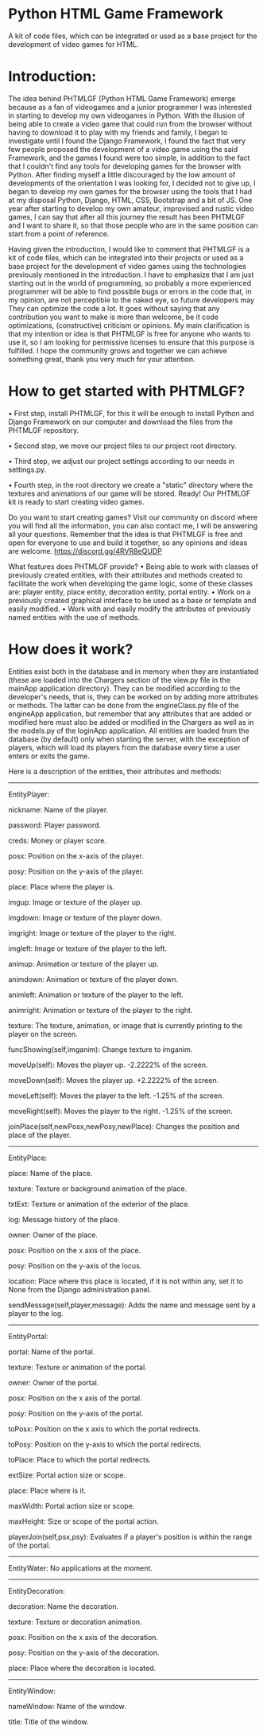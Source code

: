 # Python HTML Game Framework
A kit of code files, which can be integrated  or used as a base project for the development of video games for HTML.

# Introduction:
The idea behind PHTMLGF (Python HTML Game Framework) emerge because as a fan of videogames and a junior programmer I was interested in starting to develop my own videogames in Python. With the illusion of being able to create a video game that could run from the browser without having to download it to play with my friends and family, I began to investigate until I found the Django Framework, I found the fact that very few people proposed the development of a video game using the said Framework, and the games I found were too simple, in addition to the fact that I couldn't find any tools for developing games for the browser with Python. After finding myself a little discouraged by the low amount of developments of the orientation I was looking for, I decided not to give up, I began to develop my own games for the browser using the tools that I had at my disposal Python, Django, HTML, CSS, Bootstrap and a bit of JS. One year after starting to develop my own amateur, improvised and rustic video games, I can say that after all this journey the result has been PHTMLGF and I want to share it, so that those people who are in the same position can start from a point of reference.

Having given the introduction, I would like to comment that PHTMLGF is a kit of code files, which can be integrated into their projects or used as a base project for the development of video games using the technologies previously mentioned in the introduction. I have to emphasize that I am just starting out in the world of programming, so probably a more experienced programmer will be able to find possible bugs or errors in the code that, in my opinion, are not perceptible to the naked eye, so future developers may They can optimize the code a lot. It goes without saying that any contribution you want to make is more than welcome, be it code optimizations, (constructive) criticism or opinions.
My main clarification is that my intention or idea is that PHTMLGF is free for anyone who wants to use it, so I am looking for permissive licenses to ensure that this purpose is fulfilled.
I hope the community grows and together we can achieve something great, thank you very much for your attention.

# How to get started with PHTMLGF?

• First step, install PHTMLGF, for this it will be enough to install Python and Django Framework on our computer and download the files from the PHTMLGF repository.

• Second step, we move our project files to our project root directory.

• Third step, we adjust our project settings according to our needs in settings.py.

• Fourth step, in the root directory we create a "static" directory where the textures and animations of our game will be stored.
Ready! Our PHTMLGF kit is ready to start creating video games.

Do you want to start creating games?
Visit our community on discord where you will find all the information, you can also contact me, I will be answering all your questions. Remember that the idea is that PHTMLGF is free and open for everyone to use and build it together, so any opinions and ideas are welcome. https://discord.gg/4RVR8eQUDP

What features does PHTMLGF provide?
• Being able to work with classes of previously created entities, with their attributes and methods created to facilitate the work when developing the game logic, some of these classes are: player entity, place entity, decoration entity, portal entity.
• Work on a previously created graphical interface to be used as a base or template and easily modified.
• Work with and easily modify the attributes of previously named entities with the use of methods.

# How does it work?
Entities exist both in the database and in memory when they are instantiated (these are loaded into the Chargers section of the view.py file in the mainApp application directory). They can be modified according to the developer's needs, that is, they can be worked on by adding more attributes or methods. The latter can be done from the engineClass.py file of the engineApp application, but remember that any attributes that are added or modified here must also be added or modified in the Chargers as well as in the models.py of the loginApp application.
All entities are loaded from the database (by default) only when starting the server, with the exception of players, which will load its players from the database every time a user enters or exits the game.


Here is a description of the entities, their attributes and methods:

-----------------------------------------------------------------------------------------------------------------------------

EntityPlayer:

nickname: Name of the player.

password: Player password.

creds: Money or player score.

posx: Position on the x-axis of the player.

posy: Position on the y-axis of the player.

place: Place where the player is.

imgup: Image or texture of the player up.

imgdown: Image or texture of the player down.

imgright: Image or texture of the player to the right.

imgleft: Image or texture of the player to the left.

animup: Animation or texture of the player up.

animdown: Animation or texture of the player down.

animleft: Animation or texture of the player to the left.

animright: Animation or texture of the player to the right.

texture: The texture, animation, or image that is currently printing to the player on the screen.

funcShowing(self,imganim): Change texture to imganim.

moveUp(self): Moves the player up. -2.2222% of the screen.

moveDown(self): Moves the player up. +2.2222% of the screen.

moveLeft(self): Moves the player to the left. -1.25% of the screen.

moveRight(self): Moves the player to the right. -1.25% of the screen.

joinPlace(self,newPosx,newPosy,newPlace): Changes the position and place of the player.

-----------------------------------------------------------------------------------------------------------------------------

EntityPlace:

place: Name of the place.

texture: Texture or background animation of the place.

txtExt: Texture or animation of the exterior of the place.

log: Message history of the place.

owner: Owner of the place.

posx: Position on the x axis of the place.

posy: Position on the y-axis of the locus.

location: Place where this place is located, if it is not within any, set it to None from the Django administration panel.

sendMessage(self,player,message): Adds the name and message sent by a player to the log.

-----------------------------------------------------------------------------------------------------------------------------

EntityPortal:

portal: Name of the portal.

texture: Texture or animation of the portal.

owner: Owner of the portal.

posx: Position on the x axis of the portal.

posy: Position on the y-axis of the portal.

toPosx: Position on the x axis to which the portal redirects.

toPosy: Position on the y-axis to which the portal redirects.

toPlace: Place to which the portal redirects.

extSize: Portal action size or scope.

place: Place where is it.

maxWidth: Portal action size or scope.

maxHeight: Size or scope of the portal action.

playerJoin(self,psx,psy): Evaluates if a player's position is within the range of the portal.

-----------------------------------------------------------------------------------------------------------------------------

EntityWater: No applications at the moment.

-----------------------------------------------------------------------------------------------------------------------------

EntityDecoration:

decoration: Name the decoration.

texture: Texture or decoration animation.

posx: Position on the x axis of the decoration.

posy: Position on the y-axis of the decoration.

place: Place where the decoration is located.

-----------------------------------------------------------------------------------------------------------------------------
EntityWindow:

nameWindow: Name of the window.

title: Title of the window.
